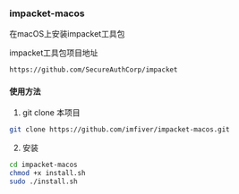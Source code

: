 ### impacket-macos

在macOS上安装impacket工具包

impacket工具包项目地址
```bash
https://github.com/SecureAuthCorp/impacket
```

#### 使用方法

1. git clone 本项目
```bash
git clone https://github.com/imfiver/impacket-macos.git
```
2. 安装
```bash
cd impacket-macos
chmod +x install.sh
sudo ./install.sh
```
